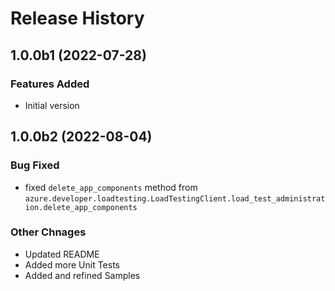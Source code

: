 # Release History

## 1.0.0b1 (2022-07-28)

### Features Added
- Initial version

## 1.0.0b2 (2022-08-04)

### Bug Fixed 
- fixed `delete_app_components` method from `azure.developer.loadtesting.LoadTestingClient.load_test_administration.delete_app_components`

### Other Chnages
- Updated README
- Added more Unit Tests
- Added and refined Samples